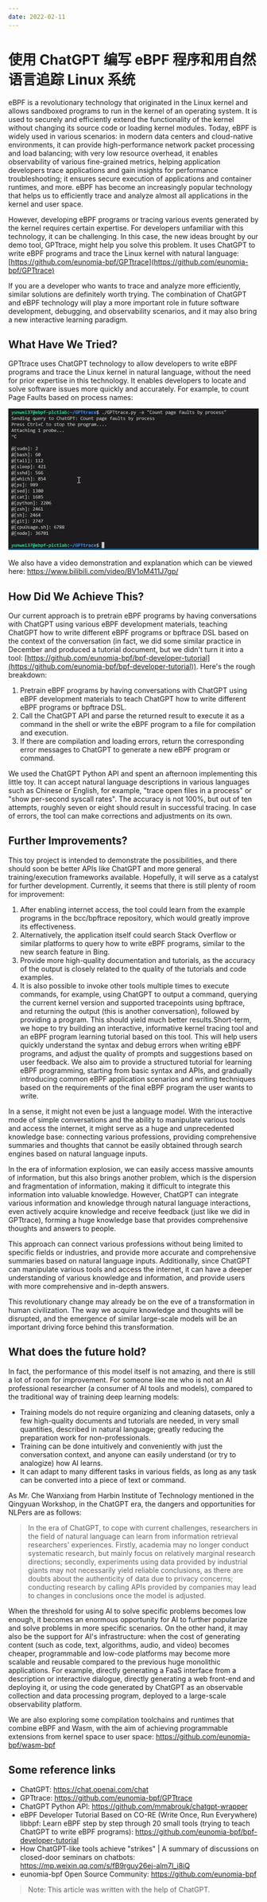 ```yaml
---
date: 2022-02-11
---
```


# 使用 ChatGPT 编写 eBPF 程序和用自然语言追踪 Linux 系统

eBPF is a revolutionary technology that originated in the Linux kernel and allows sandboxed programs to run in the kernel of an operating system. It is used to securely and efficiently extend the functionality of the kernel without changing its source code or loading kernel modules. Today, eBPF is widely used in various scenarios: in modern data centers and cloud-native environments, it can provide high-performance network packet processing and load balancing; with very low resource overhead, it enables observability of various fine-grained metrics, helping application developers trace applications and gain insights for performance troubleshooting; it ensures secure execution of applications and container runtimes, and more. eBPF has become an increasingly popular technology that helps us to efficiently trace and analyze almost all applications in the kernel and user space.

However, developing eBPF programs or tracing various events generated by the kernel requires certain expertise. For developers unfamiliar with this technology, it can be challenging. In this case, the new ideas brought by our demo tool, GPTtrace, might help you solve this problem. It uses ChatGPT to write eBPF programs and trace the Linux kernel with natural language: [https://github.com/eunomia-bpf/GPTtrace](https://github.com/eunomia-bpf/GPTtrace)

If you are a developer who wants to trace and analyze more efficiently, similar solutions are definitely worth trying. The combination of ChatGPT and eBPF technology will play a more important role in future software development, debugging, and observability scenarios, and it may also bring a new interactive learning paradigm.

## What Have We Tried?

GPTtrace uses ChatGPT technology to allow developers to write eBPF programs and trace the Linux kernel in natural language, without the need for prior expertise in this technology. It enables developers to locate and solve software issues more quickly and accurately. For example, to count Page Faults based on process names:

![result](result.gif)

We also have a video demonstration and explanation which can be viewed here: [<https://www.bilibili.com/video/BV1oM411J7gp/>](https://www.bilibili.com/video/BV1oM411J7gp/)

## How Did We Achieve This?

Our current approach is to pretrain eBPF programs by having conversations with ChatGPT using various eBPF development materials, teaching ChatGPT how to write different eBPF programs or bpftrace DSL based on the context of the conversation (in fact, we did some similar practice in December and produced a tutorial document, but we didn't turn it into a tool: [https://github.com/eunomia-bpf/bpf-developer-tutorial](https://github.com/eunomia-bpf/bpf-developer-tutorial)).
Here's the rough breakdown:

1. Pretrain eBPF programs by having conversations with ChatGPT using eBPF development materials to teach ChatGPT how to write different eBPF programs or bpftrace DSL.
2. Call the ChatGPT API and parse the returned result to execute it as a command in the shell or write the eBPF program to a file for compilation and execution.
3. If there are compilation and loading errors, return the corresponding error messages to ChatGPT to generate a new eBPF program or command.

We used the ChatGPT Python API and spent an afternoon implementing this little toy. It can accept natural language descriptions in various languages such as Chinese or English, for example, "trace open files in a process" or "show per-second syscall rates". The accuracy is not 100%, but out of ten attempts, roughly seven or eight should result in successful tracing. In case of errors, the tool can make corrections and adjustments on its own.

## Further Improvements?

This toy project is intended to demonstrate the possibilities, and there should soon be better APIs like ChatGPT and more general training/execution frameworks available. Hopefully, it will serve as a catalyst for further development. Currently, it seems that there is still plenty of room for improvement:

1. After enabling internet access, the tool could learn from the example programs in the bcc/bpftrace repository, which would greatly improve its effectiveness.
2. Alternatively, the application itself could search Stack Overflow or similar platforms to query how to write eBPF programs, similar to the new search feature in Bing.
3. Provide more high-quality documentation and tutorials, as the accuracy of the output is closely related to the quality of the tutorials and code examples.
4. It is also possible to invoke other tools multiple times to execute commands, for example, using ChatGPT to output a command, querying the current kernel version and supported tracepoints using bpftrace, and returning the output (this is another conversation), followed by providing a program. This should yield much better results.Short-term, we hope to try building an interactive, informative kernel tracing tool and an eBPF program learning tutorial based on this tool. This will help users quickly understand the syntax and debug errors when writing eBPF programs, and adjust the quality of prompts and suggestions based on user feedback. We also aim to provide a structured tutorial for learning eBPF programming, starting from basic syntax and APIs, and gradually introducing common eBPF application scenarios and writing techniques based on the requirements of the final eBPF program the user wants to write.

In a sense, it might not even be just a language model. With the interactive mode of simple conversations and the ability to manipulate various tools and access the internet, it might serve as a huge and unprecedented knowledge base: connecting various professions, providing comprehensive summaries and thoughts that cannot be easily obtained through search engines based on natural language inputs.

In the era of information explosion, we can easily access massive amounts of information, but this also brings another problem, which is the dispersion and fragmentation of information, making it difficult to integrate this information into valuable knowledge. However, ChatGPT can integrate various information and knowledge through natural language interactions, even actively acquire knowledge and receive feedback (just like we did in GPTtrace), forming a huge knowledge base that provides comprehensive thoughts and answers to people.

This approach can connect various professions without being limited to specific fields or industries, and provide more accurate and comprehensive summaries based on natural language inputs. Additionally, since ChatGPT can manipulate various tools and access the internet, it can have a deeper understanding of various knowledge and information, and provide users with more comprehensive and in-depth answers.

This revolutionary change may already be on the eve of a transformation in human civilization. The way we acquire knowledge and thoughts will be disrupted, and the emergence of similar large-scale models will be an important driving force behind this transformation.

## What does the future hold?

In fact, the performance of this model itself is not amazing, and there is still a lot of room for improvement. For someone like me who is not an AI professional researcher (a consumer of AI tools and models), compared to the traditional way of training deep learning models:

- Training models do not require organizing and cleaning datasets, only a few high-quality documents and tutorials are needed, in very small quantities, described in natural language; greatly reducing the preparation work for non-professionals.
- Training can be done intuitively and conveniently with just the conversation context, and anyone can easily understand (or try to analogize) how AI learns.
- It can adapt to many different tasks in various fields, as long as any task can be converted into a piece of text or command.

As Mr. Che Wanxiang from Harbin Institute of Technology mentioned in the Qingyuan Workshop, in the ChatGPT era, the dangers and opportunities for NLPers are as follows:

> In the era of ChatGPT, to cope with current challenges, researchers in the field of natural language can learn from information retrieval researchers' experiences. Firstly, academia may no longer conduct systematic research, but mainly focus on relatively marginal research directions; secondly, experiments using data provided by industrial giants may not necessarily yield reliable conclusions, as there are doubts about the authenticity of data due to privacy concerns; conducting research by calling APIs provided by companies may lead to changes in conclusions once the model is adjusted.

When the threshold for using AI to solve specific problems becomes low enough, it becomes an enormous opportunity for AI to further popularize and solve problems in more specific scenarios. On the other hand, it may also be the support for AI's infrastructure: when the cost of generating content (such as code, text, algorithms, audio, and video) becomes cheaper, programmable and low-code platforms may become more scalable and reusable compared to the previous huge monolithic applications. For example, directly generating a FaaS interface from a description or interactive dialogue, directly generating a web front-end and deploying it, or using the code generated by ChatGPT as an observable collection and data processing program, deployed to a large-scale observability platform.

We are also exploring some compilation toolchains and runtimes that combine eBPF and Wasm, with the aim of achieving programmable extensions from kernel space to user space: <https://github.com/eunomia-bpf/wasm-bpf>

## Some reference links

- ChatGPT: <https://chat.openai.com/chat>
- GPTtrace: <https://github.com/eunomia-bpf/GPTtrace>
- ChatGPT Python API: <https://github.com/mmabrouk/chatgpt-wrapper>
- eBPF Developer Tutorial Based on CO-RE (Write Once, Run Everywhere) libbpf: Learn eBPF step by step through 20 small tools (trying to teach ChatGPT to write eBPF programs): <https://github.com/eunomia-bpf/bpf-developer-tutorial>
- How ChatGPT-like tools achieve "strikes" | A summary of discussions on closed-door seminars on chatbots: <https://mp.weixin.qq.com/s/fB9rguy26ej-alm7l_i8iQ>
- eunomia-bpf Open Source Community: <https://github.com/eunomia-bpf>

> Note: This article was written with the help of ChatGPT.
